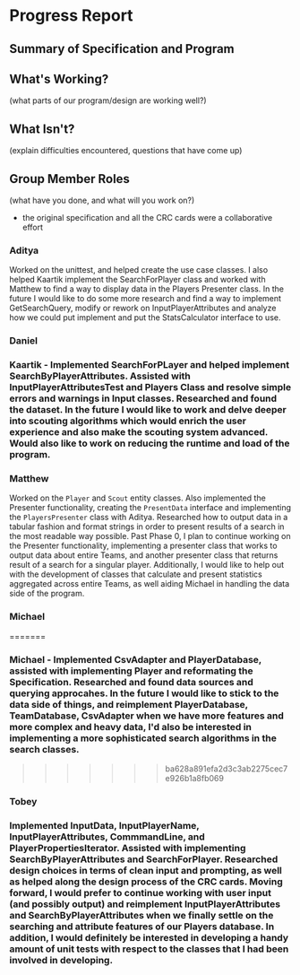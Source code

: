 # Progress Report

## Summary of Specification and Program

## What's Working?

(what parts of our program/design are working well?)

## What Isn't?

(explain difficulties encountered, questions that have come up)

## Group Member Roles

(what have you done, and what will you work on?)

- the original specification and all the CRC cards were a collaborative effort

### Aditya
Worked on the unittest, and helped create the use case classes. I also helped Kaartik implement the SearchForPlayer class and worked with Matthew to find a way to display data in the Players Presenter class. In the future I would like to do some more research and find a way to implement GetSearchQuery, modify or rework on InputPlayerAttributes and analyze how we could put implement and put the StatsCalculator interface to use.

### Daniel

### Kaartik - Implemented SearchForPLayer and helped implement SearchByPlayerAttributes. Assisted with InputPlayerAttributesTest and Players Class and resolve simple errors and warnings in Input classes. Researched and found the dataset. In the future I would like to work and delve deeper into scouting algorithms which would enrich the user experience and also make the scouting system advanced. Would also like to work on reducing the runtime and load of the program.

### Matthew

Worked on the `Player` and `Scout` entity classes. Also
implemented the Presenter functionality, creating the `PresentData`
interface and implementing the `PlayersPresenter` class with Aditya.
Researched how to output data in a tabular fashion and format strings
in order to present results of a search in the most readable way possible.
Past Phase 0, I plan to continue working on the Presenter functionality,
implementing a presenter class that works to output data
about entire Teams, and another presenter class that returns result of a search for a singular
player. Additionally, I would like to help out with the development
of classes that calculate and present statistics aggregated across
entire Teams, as well aiding Michael in handling the data side
of the program.

### Michael
=======
### Michael - Implemented CsvAdapter and PlayerDatabase, assisted with implementing Player and reformating the Specification. Researched  and found data sources and querying approcahes. In the future I would like to stick to the data side of things, and reimplement PlayerDatabase, TeamDatabase, CsvAdapter when we have more features and more complex and heavy data, I'd also be interested in implementing a more sophisticated search algorithms in the search classes. 
>>>>>>> ba628a891efa2d3c3ab2275cec7e926b1a8fb069

### Tobey
### Implemented InputData, InputPlayerName, InputPlayerAttributes, CommmandLine, and PlayerPropertiesIterator. Assisted with implementing SearchByPlayerAttributes and SearchForPlayer. Researched design choices in terms of clean input and prompting, as well as helped along the design process of the CRC cards. Moving forward, I would prefer to continue working with user input (and possibly output) and reimplement InputPlayerAttributes and SearchByPlayerAttributes when we finally settle on the searching and attribute features of our Players database. In addition, I would definitely be interested in developing a handy amount of unit tests with respect to the classes that I had been involved in developing. 
